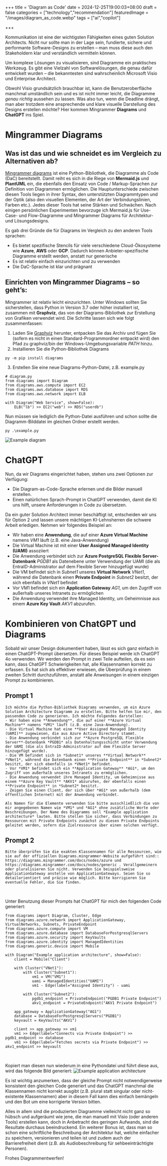 +++
title = 'Diagram as Code'
date = 2024-12-25T19:00:03+08:00
draft = false
categories = ["technology","recommendation"]
featuredImage = "/images/diagram_as_code.webp"
tags = ["ai","copilot"]


+++

Kommunikation ist eine der wichtigsten Fähigkeiten eines guten Solution Architects.
Nicht nur sollte man in der Lage sein, fundierte, sichere und performante Software-Designs zu erstellen – man muss diese auch den Stakeholdern klar und verständlich vermitteln können.

Um komplexe Lösungen zu visualisieren, sind Diagramme ein praktisches Werkzeug. Es gibt eine Vielzahl von Softwarelösungen, die genau dafür entwickelt wurden – die bekanntesten sind wahrscheinlich Microsoft Visio und Enterprise Architect.

Obwohl Visio grundsätzlich brauchbar ist, kann die Benutzeroberfläche manchmal umständlich sein und es ist nicht immer leicht, die Diagramme *genau richtig* aussehen zu lassen. Was also tun, wenn die Deadline drängt, man aber trotzdem eine ansprechende und klare visuelle Darstellung des Designs erstellen möchte? Hier kommen Mingrammer **Diagrams** und **ChatGPT** ins Spiel.

# Mingrammer Diagrams
## Was ist das und wie schneidet es im Vergleich zu Alternativen ab?
[Mingrammer diagrams](https://diagrams.mingrammer.com/) ist eine Python-Bibliothek, die Diagramme als Code (DaC) bereitstellt. Damit reiht es sich in die Riege von **Mermaid.js** und **PlantUML** ein, die ebenfalls den Einsatz von Code / Markup-Sprachen zur Definition von Diagrammen ermöglichen.
Die Hauptunterschiede zwischen diesen Tools liegen in ihrer Syntax, den unterstützten Diagrammtypen und der Optik (also den visuellen Elementen, der Art der Verbindungslinien, Farben etc.). Jedes dieser Tools hat seine Stärken und Schwächen. Nach einigen persönlichen Experimenten bevorzuge ich Mermaid.js für Use-Case- und Flow-Diagramme und Mingrammer Diagrams für Architektur- und Lösungsdesigns.

Es gab drei Gründe die für Diagrams im Vergleich zu den anderen Tools sprachen:
- Es bietet spezifische Stencils für viele verschiedene Cloud-Ökosysteme wie **Azure**, **AWS** oder **GCP**. Dadurch können Anbieter-spezifische Diagramme erstellt werden, anstatt nur generische
- Es ist relativ einfach einzurichten und zu verwenden
- Die DaC-Sprache ist klar und prägnant

## Einrichten von Mingrammer Diagrams – so geht’s:
Mingrammer ist relativ leicht einzurichten. Unter Windows sollten Sie sicherstellen, dass Python in Version 3.7 oder höher installiert ist, zusammen mit **Graphviz**, das von der Diagrams-Bibliothek zur Erstellung von Grafiken verwendet wird. Die Schritte lassen sich wie folgt zusammenfassen:
1. Laden Sie [Graphviz](https://graphviz.gitlab.io/download/) herunter, entpacken Sie das Archiv und fügen Sie (sofern es nicht in einen Standard-Programmordner entpackt wird) den Pfad zu graphviz/bin der Windows-Umgebungsvariable *PATH* hinzu.
2. Installieren Sie die Python-Bibliothek Diagrams
```
py -m pip install diagrams
```
3. Erstellen Sie eine neue Diagrams-Python-Datei, z.B. example.py

```
# diagram.py
from diagrams import Diagram
from diagrams.aws.compute import EC2
from diagrams.aws.database import RDS
from diagrams.aws.network import ELB

with Diagram("Web Service", show=False):
    ELB("lb") >> EC2("web") >> RDS("userdb")
```

Nun müssen sie lediglich die Python-Datei ausführen und schon sollte die Diagramm-Bilddatei im gleichen Ordner erstellt werden.
```
py .\example.py
```

![Example diagram](images/example_diagram.webp "800px")

# ChatGPT
Nun, da wir Diagrams eingerichtet haben, stehen uns zwei Optionen zur Verfügung:
- Die Diagram-as-Code-Sprache erlernen und die Bilder manuell erstellen.
- Einen natürlichen Sprach-Prompt in ChatGPT verwenden, damit die KI uns hilft, unsere Anforderungen in Code zu übersetzen.

Da ein guter Solution Architect immer beschäftigt ist, entscheiden wir uns für Option 2 und lassen unsere mächtigen KI-Lehnsherren die schwere Arbeit erledigen.
Nehmen wir folgendes Beispiel an:
- Wir haben eine **Anwendung**, die auf einer **Azure Virtual Machine** namens *VM1* läuft (z.B. eine Java-Anwendung)
- Die Virtual Machine ist mit einer **User Assigned Managed Identity (UAMI)** assoziiert
- Die Anwendung verbindet sich zur **Azure PostgreSQL Flexible Server-Datenbank** *PGDB1* als Datenebene unter Verwendung der UAMI (die als EntraID-Administrator auf dem Flexible Server hinzugefügt wurde)
- Die VM befindet sich in *Subnet1* unseres **Virtual Network** *VNet1*, während die Datenbank einen **Private Endpoint** in *Subnet2* besitzt, der sich ebenfalls in *VNet1* befindet
- Vor VM1 befindet sich ein **Application Gateway** *AG1*, um den Zugriff von außerhalb unseres Intranets zu ermöglichen
- Die Anwendung verwendet ihre Managed Identity, um Geheimnisse aus einem **Azure Key Vault** *AKV1* abzurufen.

# Kombinieren von ChatGPT und Diagrams
Sobald wir unser Design dokumentiert haben, lässt es sich ganz einfach in einen ChatGPT-Prompt übersetzen. Für dieses Beispiel werde ich ChatGPT 4o verwenden.
Wir werden den Prompt in zwei Teile aufteilen, da es sein kann, dass ChatGPT Schwierigkeiten hat, alle Klassennamen korrekt zu erfassen. Es hat sich als effektiver erwiesen, die Überprüfung in einem zweiten Schritt durchzuführen, anstatt alle Anweisungen in einem einzigen Prompt zu kombinieren.

## Prompt 1
```
Ich möchte die Python-Bibliothek Diagrams verwenden, um ein Azure Solution Architecture Diagramm zu erstellen. Bitte helfen Sie mir, den passenden Code zu generieren. Ich möchte Folgendes darstellen:  
- Wir haben eine **Anwendung**, die auf einer **Azure Virtual Machine** namens *VM1* läuft (z.B. eine Java-Anwendung).  
- Die Virtual Machine hat eine **User Assigned Managed Identity (UAMI)** zugewiesen, die aus Azure Active Directory stammt.  
- Die Anwendung verbindet sich zur **Azure PostgreSQL Flexible Server**-Datenbank *PGDB1* als Datenhaltungsschicht unter Verwendung der UAMI (die als EntraID-Administrator auf dem Flexible Server hinzugefügt wurde).  
- Die VM befindet sich in *Subnet1* unseres **Virtual Network** *VNet1*, während die Datenbank einen **Private Endpoint** in *Subnet2* besitzt, der sich ebenfalls in *VNet1* befindet.  
- Vor *VM1* befindet sich ein **Application Gateway** *AG1*, um den Zugriff von außerhalb unseres Intranets zu ermöglichen.  
- Die Anwendung verwendet ihre Managed Identity, um Geheimnisse aus einem **Azure Key Vault** *AKV1* abzurufen, der ebenfalls einen **Private Endpoint** in *Subnet2* besitzt.  
- Zeigen Sie einen Client, der sich über *AG1* von außerhalb (dem öffentlichen Internet) mit der Anwendung verbindet.  

Als Namen für die Elemente verwenden Sie bitte ausschließlich die von mir angegebenen Namen wie *VM1* und *AG1* ohne zusätzliche Worte oder Beschreibungen. Der Name des Diagramms soll *Example application architecture* lauten. Bitte stellen Sie sicher, dass Verbindungen zu Ressourcen mit Private Endpoints zunächst zu diesen Private Endpoints geleitet werden, sofern die Zielressource über einen solchen verfügt.  

```


## Prompt 2
```
Bitte überprüfen Sie die exakten Klassennamen für alle Ressourcen, wie sie auf der offiziellen Diagrams.mingrammer-Website aufgeführt sind:: https://diagrams.mingrammer.com/docs/nodes/azure und https://diagrams.mingrammer.com/docs/nodes/generic . Verallgemeinern oder pluralisieren Sie nicht. Verwenden Sie beispielsweise ApplicationGateway anstelle von ApplicationGateways. Seien Sie so detailorientiert und präzise wie möglich. Bitte korrigieren Sie eventuelle Fehler, die Sie finden.
```

&nbsp;

Unter Benutzung dieser Prompts hat ChatGPT für mich den folgenden Code generiert:
```
from diagrams import Diagram, Cluster, Edge
from diagrams.azure.network import ApplicationGateway, VirtualNetworks, Subnets, PrivateEndpoint
from diagrams.azure.compute import VM
from diagrams.azure.database import DatabaseForPostgresqlServers
from diagrams.azure.security import KeyVaults
from diagrams.azure.identity import ManagedIdentities
from diagrams.generic.device import Mobile

with Diagram("Example application architecture", show=False):
    client = Mobile("Client")

    with Cluster("VNet1"):
        with Cluster("Subnet1"):
            vm1 = VM("VM1")
            uami = ManagedIdentities("UAMI")
            vm1 - Edge(label="Assigned Identity") - uami

        with Cluster("Subnet2"):
            pgdb1_endpoint = PrivateEndpoint("PGDB1 Private Endpoint")
            akv1_endpoint = PrivateEndpoint("AKV1 Private Endpoint")

    app_gateway = ApplicationGateway("AG1")
    database = DatabaseForPostgresqlServers("PGDB1")
    keyvault = KeyVaults("AKV1")

    client >> app_gateway >> vm1
    vm1 >> Edge(label="Connects via Private Endpoint") >> pgdb1_endpoint >> database
    vm1 >> Edge(label="Fetches secrets via Private Endpoint") >> akv1_endpoint >> keyvault
```

&nbsp;

Kopiert man diesen nun wiederum in eine Pythondatei und führt diese aus, wird das folgende Bild generiert:
![Example application architecture](images/example_application_architecture.webp "800px")

Es ist wichtig anzumerken, dass der gleiche Prompt nicht notwendigerweise konsistent den gleichen Code generiert und das ChatGPT manchmal die Klassennamen nicht korrekt ausgibt (z.B. plural statt singular oder nicht-existente Klassennamen) aber in diesem Fall kann dies einfach bemängeln und den Bot um eine korrigierte Version bitten.

Alles in allem sind die produzierten Diagramme vielleicht nicht ganz so hübsch und aufgeräumt wie jene, die man manuell mit Visio (oder anderen Tools) erstellen kann, doch in Anbetracht des geringen Aufwands, sind die Resultate durchaus beeindruckend. Ein weiterer Bonus ist, dass man so schon eine schriftliche Beschreibung der Architektur hat, welche einfacher zu speichern, versionieren und teilen ist und zudem auch der Barrierefreiheit dient (z.B. als Audiobeschreibung für sehbeeinträchtigte Personen).

Frohes Diagrammentwerfen!